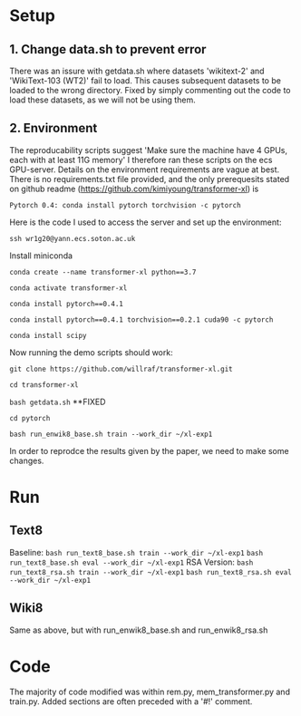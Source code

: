 # Setup 

## 1. Change data.sh to prevent error
There was an issure with getdata.sh where datasets 'wikitext-2' and 'WikiText-103 (WT2)' fail to load. This causes subsequent datasets to be loaded to the wrong directory. 
Fixed by simply commenting out the code to load these datasets, as we will not be using them. 

## 2. Environment
The reproducability scripts suggest 'Make sure the machine have 4 GPUs, each with at least 11G memory'
I therefore ran these scripts on the ecs GPU-server. 
Details on the environment requirements are vague at best. There is no requirements.txt file provided, and the only prerequesits stated on github readme (https://github.com/kimiyoung/transformer-xl) is 

`Pytorch 0.4: conda install pytorch torchvision -c pytorch`

Here is the code I used to access the server and set up the environment:

`ssh wr1g20@yann.ecs.soton.ac.uk`

Install miniconda

`conda create --name transformer-xl python==3.7`

`conda activate transformer-xl`

`conda install pytorch==0.4.1`

`conda install pytorch==0.4.1 torchvision==0.2.1 cuda90 -c pytorch`

`conda install scipy`

Now running the demo scripts should work:

`git clone https://github.com/willraf/transformer-xl.git`

`cd transformer-xl`

`bash getdata.sh` **FIXED

`cd pytorch`

`bash run_enwik8_base.sh train --work_dir ~/xl-exp1`

In order to reprodce the results given by the paper, we need to make some changes.

# Run

## Text8
Baseline:
`bash run_text8_base.sh train --work_dir ~/xl-exp1`
`bash run_text8_base.sh eval --work_dir ~/xl-exp1`
RSA Version:
`bash run_text8_rsa.sh train --work_dir ~/xl-exp1`
`bash run_text8_rsa.sh eval --work_dir ~/xl-exp1`

## Wiki8

Same as above, but with run_enwik8_base.sh and run_enwik8_rsa.sh

# Code
The majority of code modified was within rem.py, mem_transformer.py and train.py. Added sections are often preceded with a '#!' comment. 
